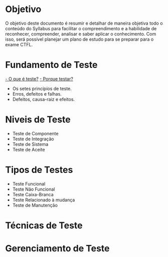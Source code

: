 # Objetivo
  
  O objetivo deste documento é resumir e detalhar de maneira objetiva todo o conteúdo do Syllabus para facilitar o compreendimento e a habilidade de reconhecer, compreender, analisar e saber aplicar o conhecimento. Com isso, será possível planejar um plano de estudo para se preparar para o exame CTFL.


# Fundamento de Teste
  <a href="https://github.com/Felipe-QA/TrilhaCTFL/blob/main/oQueETeste.md">- O que é teste?</a>
   <a href="https://github.com/Felipe-QA/TrilhaCTFL/blob/main/porqueTestar.md">- Porque testar?</a>
  - Os setes princípíos de teste.
  - Erros, defeitos e falhas.
  - Defeitos, causa-raiz e efeitos.

# Niveis de Teste
  - Teste de Componente
  - Teste de Integração
  - Teste de Sistema
  - Teste de Aceite
  

# Tipos de Testes
  - Teste Funcional
  - Teste Não Funcional
  - Teste Caixa-Branca
  - Teste Relacionado à mudança
  - Teste de Manutenção

# Técnicas de Teste

# Gerenciamento de Teste

